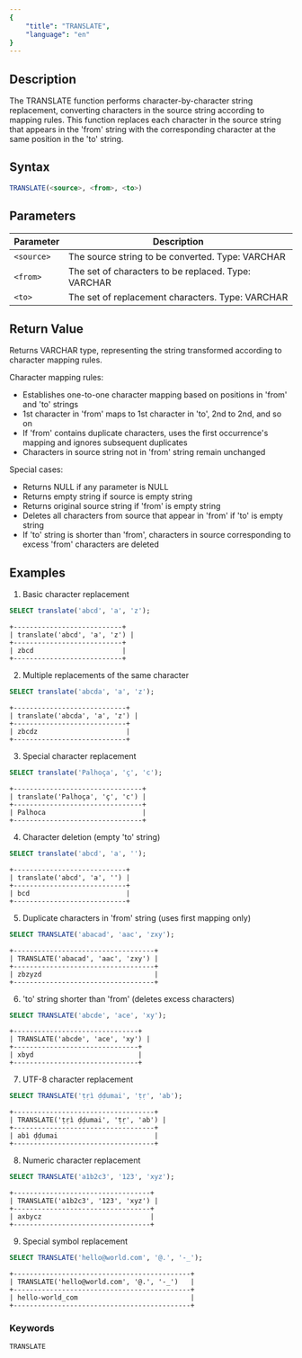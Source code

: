 ```yaml
---
{
    "title": "TRANSLATE",
    "language": "en"
}
---
```


## Description

The TRANSLATE function performs character-by-character string replacement, converting characters in the source string according to mapping rules. This function replaces each character in the source string that appears in the 'from' string with the corresponding character at the same position in the 'to' string.

## Syntax

```sql
TRANSLATE(<source>, <from>, <to>)
```

## Parameters
| Parameter | Description                                         |
| --------- | --------------------------------------------------- |
| `<source>` | The source string to be converted. Type: VARCHAR    |
| `<from>` | The set of characters to be replaced. Type: VARCHAR |
| `<to>` | The set of replacement characters. Type: VARCHAR    |

## Return Value

Returns VARCHAR type, representing the string transformed according to character mapping rules.

Character mapping rules:
- Establishes one-to-one character mapping based on positions in 'from' and 'to' strings
- 1st character in 'from' maps to 1st character in 'to', 2nd to 2nd, and so on
- If 'from' contains duplicate characters, uses the first occurrence's mapping and ignores subsequent duplicates
- Characters in source string not in 'from' string remain unchanged

Special cases:
- Returns NULL if any parameter is NULL
- Returns empty string if source is empty string
- Returns original source string if 'from' is empty string
- Deletes all characters from source that appear in 'from' if 'to' is empty string
- If 'to' string is shorter than 'from', characters in source corresponding to excess 'from' characters are deleted

## Examples

1. Basic character replacement
```sql
SELECT translate('abcd', 'a', 'z');
```
```text
+---------------------------+
| translate('abcd', 'a', 'z') |
+---------------------------+
| zbcd                      |
+---------------------------+
```

2. Multiple replacements of the same character
```sql
SELECT translate('abcda', 'a', 'z');
```
```text
+----------------------------+
| translate('abcda', 'a', 'z') |
+----------------------------+
| zbcdz                      |
+----------------------------+
```

3. Special character replacement
```sql
SELECT translate('Palhoça', 'ç', 'c');
```
```text
+--------------------------------+
| translate('Palhoça', 'ç', 'c') |
+--------------------------------+
| Palhoca                        |
+--------------------------------+
```

4. Character deletion (empty 'to' string)
```sql
SELECT translate('abcd', 'a', '');
```
```text
+----------------------------+
| translate('abcd', 'a', '') |
+----------------------------+
| bcd                        |
+----------------------------+
```

5. Duplicate characters in 'from' string (uses first mapping only)
```sql
SELECT TRANSLATE('abacad', 'aac', 'zxy');
```
```text
+-----------------------------------+
| TRANSLATE('abacad', 'aac', 'zxy') |
+-----------------------------------+
| zbzyzd                            |
+-----------------------------------+
```

6. 'to' string shorter than 'from' (deletes excess characters)
```sql
SELECT TRANSLATE('abcde', 'ace', 'xy');
```
```text
+-------------------------------+
| TRANSLATE('abcde', 'ace', 'xy') |
+-------------------------------+
| xbyd                          |
+-------------------------------+
```

7. UTF-8 character replacement
```sql
SELECT TRANSLATE('ṭṛì ḍḍumai', 'ṭṛ', 'ab');
```
```text
+-----------------------------------+
| TRANSLATE('ṭṛì ḍḍumai', 'ṭṛ', 'ab') |
+-----------------------------------+
| abì ḍḍumai                        |
+-----------------------------------+
```

8. Numeric character replacement
```sql
SELECT TRANSLATE('a1b2c3', '123', 'xyz');
```
```text
+----------------------------------+
| TRANSLATE('a1b2c3', '123', 'xyz') |
+----------------------------------+
| axbycz                           |
+----------------------------------+
```

9. Special symbol replacement
```sql
SELECT TRANSLATE('hello@world.com', '@.', '-_');
```
```text
+--------------------------------------------+
| TRANSLATE('hello@world.com', '@.', '-_')   |
+--------------------------------------------+
| hello-world_com                            |
+--------------------------------------------+
```

### Keywords

    TRANSLATE